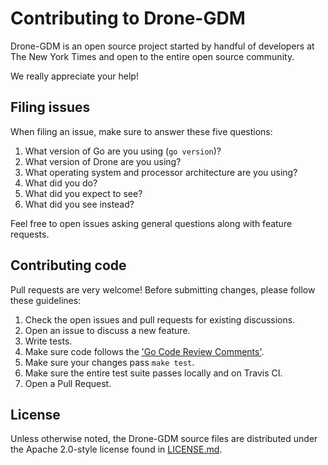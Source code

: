 # Contributing to Drone-GDM

Drone-GDM is an open source project started by handful of developers at
The New York Times and open to the entire open source community.

We really appreciate your help!

## Filing issues

When filing an issue, make sure to answer these five questions:

1. What version of Go are you using (`go version`)?
1. What version of Drone are you using?
1. What operating system and processor architecture are you using?
1. What did you do?
1. What did you expect to see?
1. What did you see instead?

Feel free to open issues asking general questions along with feature requests.

## Contributing code

Pull requests are very welcome!
Before submitting changes, please follow these guidelines:

1. Check the open issues and pull requests for existing discussions.
1. Open an issue to discuss a new feature.
1. Write tests.
1. Make sure code follows the ['Go Code Review Comments'](https://github.com/golang/go/wiki/CodeReviewComments).
1. Make sure your changes pass `make test`.
1. Make sure the entire test suite passes locally and on Travis CI.
1. Open a Pull Request.

## License

Unless otherwise noted, the Drone-GDM source files are distributed under the
Apache 2.0-style license found in [LICENSE.md](./LICENSE.md).
